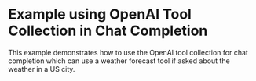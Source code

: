 # Example using OpenAI Tool Collection in Chat Completion

This example demonstrates how to use the OpenAI tool collection for chat completion
which can use a weather forecast tool if asked about the weather in a US city.

